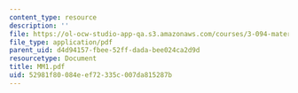 ```yaml
---
content_type: resource
description: ''
file: https://ol-ocw-studio-app-qa.s3.amazonaws.com/courses/3-094-materials-in-human-experience-spring-2004/52981f80084eef72335c007da815287b_MM1.pdf
file_type: application/pdf
parent_uid: d4d94157-fbee-52ff-dada-bee024ca2d9d
resourcetype: Document
title: MM1.pdf
uid: 52981f80-084e-ef72-335c-007da815287b
---
```

